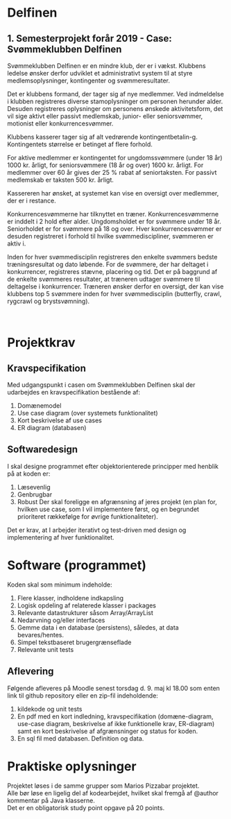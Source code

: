 # Delfinen
## 1. Semesterprojekt forår 2019 - Case: Svømmeklubben Delfinen

Svømmeklubben Delfinen er en mindre klub, der er i vækst. Klubbens ledelse ønsker derfor udviklet et administrativt system til at styre medlemsoplysninger, kontingenter og svømmeresultater.

Det er klubbens formand, der tager sig af nye medlemmer. Ved indmeldelse i klubben registreres diverse stamoplysninger om personen herunder alder.
Desuden registreres oplysninger om personens ønskede aktivitetsform, det vil sige aktivt eller passivt medlemskab, junior- eller seniorsvømmer, motionist eller konkurrencesvømmer.

Klubbens kasserer tager sig af alt vedrørende kontingentbetalin-g. Kontingentets størrelse er betinget af flere forhold. 

For aktive medlemmer er kontingentet for ungdomssvømmere (under 18 år) 1000 kr. årligt, for seniorsvømmere (18 år og over) 1600 kr. årligt. For medlemmer over 60 år gives der 25 % rabat af seniortaksten. For passivt medlemskab er taksten 500 kr. årligt.

Kassereren har ønsket, at systemet kan vise en oversigt over medlemmer, der er i restance.

Konkurrencesvømmerne har tilknyttet en træner. Konkurrencesvømmerne er inddelt i 2 hold efter alder. Ungdomsholdet er for svømmere under 18 år. Seniorholdet er for svømmere på 18 og over. Hver konkurrencesvømmer er desuden registreret i forhold til hvilke svømmediscipliner, svømmeren er aktiv i.

Inden for hver svømmedisciplin registreres den enkelte svømmers bedste træningsresultat og dato løbende. For de svømmere, der har deltaget i konkurrencer, registreres stævne, placering og tid. Det er på baggrund af de enkelte svømmeres resultater, at træneren udtager svømmere til deltagelse i konkurrencer. Træneren ønsker derfor en oversigt, der kan vise klubbens top 5 svømmere inden for hver svømmedisciplin (butterfly, crawl, rygcrawl og brystsvømning).

 
# Projektkrav
## Kravspecifikation
Med udgangspunkt i casen om Svømmeklubben Delfinen skal der udarbejdes en kravspecifikation bestående af: 
1. Domænemodel 
2.	Use case diagram (over systemets funktionalitet)
3.	Kort beskrivelse af use cases
4.	ER diagram (databasen)

## Softwaredesign
I skal designe programmet efter objektorienterede principper med henblik på at koden er:
1.	Læsevenlig
2.	Genbrugbar
3.	Robust
Der skal foreligge en afgrænsning af jeres projekt (en plan for, hvilken use case, som I vil implementere først, og en begrundet prioriteret rækkefølge for øvrige funktionaliteter). 

Det er krav, at I arbejder iterativt og test-driven med design og implementering af hver funktionalitet.

# Software (programmet)

Koden skal som minimum indeholde:
1. Flere klasser, indholdene indkapsling
2. Logisk opdeling af relaterede klasser i packages
3. Relevante datastrukturer såsom Array/ArrayList
4. Nedarvning og/eller interfaces
5. Gemme data i en database (persistens), således, at data bevares/hentes.
6. Simpel tekstbaseret brugergrænseflade
7. Relevante unit tests

## Aflevering 
Følgende afleveres på Moodle senest torsdag d. 9. maj kl 18.00 som enten link til github repository eller en zip-fil indeholdende: 
1.	kildekode og unit tests
2.	En pdf med en kort indledning, kravspecifikation (domæne-diagram, use-case diagram, beskrivelse af ikke funktionelle krav, ER-diagram) samt en kort beskrivelse af afgrænsninger og status for koden.
3.	En sql fil med databasen. Definition og data.
 
# Praktiske oplysninger

Projektet løses i de samme grupper som Marios Pizzabar projektet.</br>
Alle bør løse en ligelig del af kodearbejdet, hvilket skal fremgå af @author kommentar på Java klasserne.</br> 
Det er en obligatorisk study point opgave på 20 points. 
